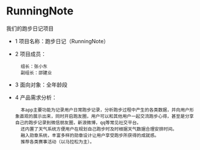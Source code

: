 # RunningNote
我们的跑步日记项目

* 1 项目名称：跑步日记（RunningNote）
* 2 项目成员：

		组长：张小东
		副组长：邵建业
* 3 面向对象：全年龄段
* 4 产品需求分析：
		
		本app主要功能为记录用户日常跑步记录，分析跑步过程中产生的各类数据，并向用户形象直观的展示出来，同时开启跑友圈，用户可以和其他用户一起交流跑步心得，甚至是分享自己的跑步记录到微信朋友圈，新浪微博，qq等常见社交平台。
		还内置了天气系统方便用户在规划自己跑步时及时根据天气数据合理安排时间。
		融入勋章系统，丰富多样的勋章设计让用户享受跑步所获得的成就感。
		推荐各类赛事活动（以马拉松为主）。
		